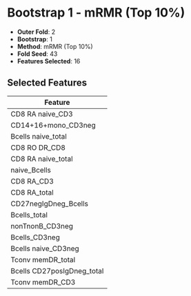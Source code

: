 # Bootstrap 1 - mRMR (Top 10%)

- **Outer Fold**: 2
- **Bootstrap**: 1
- **Method**: mRMR (Top 10%)
- **Fold Seed**: 43
- **Features Selected**: 16

## Selected Features

| Feature |
|---------|
| CD8 RA naive_CD3 |
| CD14+16+mono_CD3neg |
| Bcells naive_total |
| CD8 RO DR_CD8 |
| CD8 RA naive_total |
| naive_Bcells |
| CD8 RA_CD3 |
| CD8 RA_total |
| CD27negIgDneg_Bcells |
| Bcells_total |
| nonTnonB_CD3neg |
| Bcells_CD3neg |
| Bcells naive_CD3neg |
| Tconv memDR_total |
| Bcells CD27posIgDneg_total |
| Tconv memDR_CD3 |

